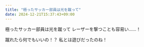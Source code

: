 ```yaml
---
title: "極ったサッカー部員は光を蹴って"
date: 2024-12-21T15:37:43+09:00
---
```

極ったサッカー部員は光を蹴って
レーザーを撃つことも容易い……！

蹴れたら何でもいいの！？
私とは遊びだったのね！
